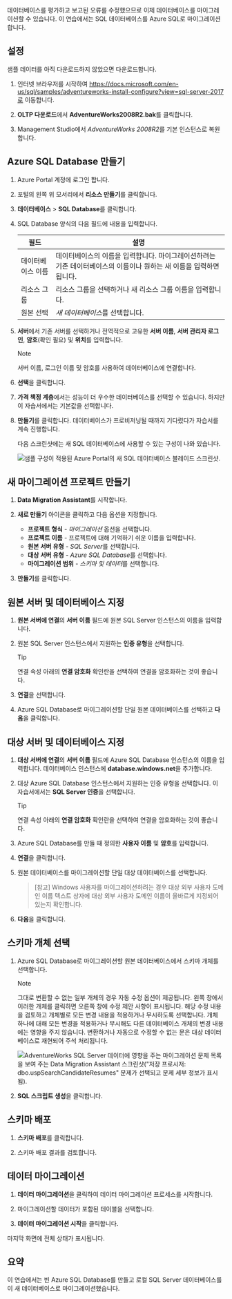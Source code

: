 데이터베이스를 평가하고 보고된 오류를 수정했으므로 이제 데이터베이스를 마이그레이션할 수 있습니다. 이 연습에서는 SQL 데이터베이스를 Azure SQL로 마이그레이션합니다.

## <a name="setup"></a>설정

샘플 데이터를 아직 다운로드하지 않았으면 다운로드합니다.

1. 인터넷 브라우저를 시작하여 https://docs.microsoft.com/en-us/sql/samples/adventureworks-install-configure?view=sql-server-2017로 이동합니다.

2. **OLTP 다운로드**에서 **AdventureWorks2008R2.bak**를 클릭합니다.

3. Management Studio에서 *AdventureWorks 2008R2*를 기본 인스턴스로 복원합니다.

## <a name="create-an-azure-sql-database"></a>Azure SQL Database 만들기

1. Azure Portal 계정에 로그인 합니다.

2. 포털의 왼쪽 위 모서리에서 **리소스 만들기**를 클릭합니다.

3. **데이터베이스** > **SQL Database**를 클릭합니다.

4. SQL Database 양식의 다음 필드에 내용을 입력합니다.

    |필드|설명|
    |-----|---|
    |데이터베이스 이름|데이터베이스의 이름을 입력합니다. 마이그레이션하려는 기존 데이터베이스의 이름이나 원하는 새 이름을 입력하면 됩니다.|
    |리소스 그룹|리소스 그룹을 선택하거나 새 리소스 그룹 이름을 입력합니다.|
    |원본 선택|*새 데이터베이스*를 선택합니다.|

5. **서버**에서 기존 서버를 선택하거나 전역적으로 고유한 **서버 이름**, **서버 관리자 로그인**, **암호**(확인 필요) 및 **위치**를 입력합니다.

    > [!NOTE]
    > 서버 이름, 로그인 이름 및 암호를 사용하여 데이터베이스에 연결합니다.

6. **선택**을 클릭합니다.

7. **가격 책정 계층**에서는 성능이 더 우수한 데이터베이스를 선택할 수 있습니다. 하지만 이 자습서에서는 기본값을 선택합니다.

8. **만들기**를 클릭합니다. 데이터베이스가 프로비저닝될 때까지 기다렸다가 자습서를 계속 진행합니다.

    다음 스크린샷에는 새 SQL 데이터베이스에 사용할 수 있는 구성이 나와 있습니다.

    ![샘플 구성이 적용된 Azure Portal의 새 SQL 데이터베이스 블레이드 스크린샷.](../media-draft/5-create-azure-sql-db.png)

## <a name="create-a-new-migration-project"></a>새 마이그레이션 프로젝트 만들기

1. **Data Migration Assistant**를 시작합니다.

2. **새로 만들기** 아이콘을 클릭하고 다음 옵션을 지정합니다.
    - **프로젝트 형식** - *마이그레이션* 옵션을 선택합니다.
    - **프로젝트 이름** - 프로젝트에 대해 기억하기 쉬운 이름을 입력합니다.
    - **원본 서버 유형** - *SQL Server*를 선택합니다.
    - **대상 서버 유형** - *Azure SQL Database*를 선택합니다.
    - **마이그레이션 범위** - *스키마 및 데이터*를 선택합니다.

3. **만들기**를 클릭합니다.

## <a name="specify-the-source-server-and-database"></a>원본 서버 및 데이터베이스 지정

1. **원본 서버에 연결**의 **서버 이름** 필드에 원본 SQL Server 인스턴스의 이름을 입력합니다.

2. 원본 SQL Server 인스턴스에서 지원하는 **인증 유형**을 선택합니다.
    > [!TIP]
    > 연결 속성 아래의 **연결 암호화** 확인란을 선택하여 연결을 암호화하는 것이 좋습니다.

3. **연결**을 선택합니다.

4. Azure SQL Database로 마이그레이션할 단일 원본 데이터베이스를 선택하고 **다음**을 클릭합니다.

## <a name="specify-the-target-server-and-database"></a>대상 서버 및 데이터베이스 지정

1. **대상 서버에 연결**의 **서버 이름** 필드에 Azure SQL Database 인스턴스의 이름을 입력합니다. 데이터베이스 인스턴스에 **database.windows.net**을 추가합니다.

2. 대상 Azure SQL Database 인스턴스에서 지원하는 인증 유형을 선택합니다. 이 자습서에서는 **SQL Server 인증**을 선택합니다.
    > [!TIP]
    > 연결 속성 아래의 **연결 암호화** 확인란을 선택하여 연결을 암호화하는 것이 좋습니다.

3. Azure SQL Database를 만들 때 정의한 **사용자 이름** 및 **암호**를 입력합니다.

4. **연결**을 클릭합니다.

5. 원본 데이터베이스를 마이그레이션할 단일 대상 데이터베이스를 선택합니다.
    > [참고] Windows 사용자를 마이그레이션하려는 경우 대상 외부 사용자 도메인 이름 텍스트 상자에 대상 외부 사용자 도메인 이름이 올바르게 지정되어 있는지 확인합니다.

6. **다음**을 클릭합니다.

## <a name="select-schema-objects"></a>스키마 개체 선택

1. Azure SQL Database로 마이그레이션할 원본 데이터베이스에서 스키마 개체를 선택합니다.

    > [!NOTE]
    > 그대로 변환할 수 없는 일부 개체의 경우 자동 수정 옵션이 제공됩니다. 왼쪽 창에서 이러한 개체를 클릭하면 오른쪽 창에 수정 제안 사항이 표시됩니다. 해당 수정 내용을 검토하고 개체별로 모든 변경 내용을 적용하거나 무시하도록 선택합니다. 개체 하나에 대해 모든 변경을 적용하거나 무시해도 다른 데이터베이스 개체의 변경 내용에는 영향을 주지 않습니다. 변환하거나 자동으로 수정할 수 없는 문은 대상 데이터베이스로 재현되어 주석 처리됩니다.

    ![AdventureWorks SQL Server 데이터에 영향을 주는 마이그레이션 문제 목록을 보여 주는 Data Migration Assistant 스크린샷("저장 프로시저: dbo.uspSearchCandidateResumes" 문제가 선택되고 문제 세부 정보가 표시됨).](../media-draft/5-suggested-fix.png)

2. **SQL 스크립트 생성**을 클릭합니다.

## <a name="deploy-schema"></a>스키마 배포

1. **스키마 배포**를 클릭합니다.

2. 스키마 배포 결과를 검토합니다.

## <a name="migrate-data"></a>데이터 마이그레이션

1. **데이터 마이그레이션**을 클릭하여 데이터 마이그레이션 프로세스를 시작합니다.

2. 마이그레이션할 데이터가 포함된 테이블을 선택합니다.

3. **데이터 마이그레이션 시작**을 클릭합니다.

마지막 화면에 전체 상태가 표시됩니다.

## <a name="summary"></a>요약

이 연습에서는 빈 Azure SQL Database를 만들고 로컬 SQL Server 데이터베이스를 이 새 데이터베이스로 마이그레이션했습니다.